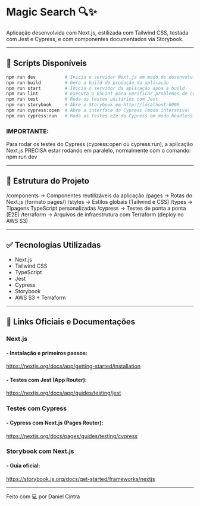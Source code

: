 # Magic Search 🔍✨

Aplicação desenvolvida com Next.js, estilizada com Tailwind CSS, testada com Jest e Cypress, e com componentes documentados via Storybook.

------------------------------------------------------------
## 🚀 Scripts Disponíveis
```bash
npm run dev           # Inicia o servidor Next.js em modo de desenvolvimento
npm run build         # Gera a build de produção da aplicação
npm run start         # Inicia o servidor da aplicação após a build
npm run lint          # Executa o ESLint para verificar problemas de código
npm run test          # Roda os testes unitários com Jest
npm run storybook     # Abre o Storybook em http://localhost:6006
npm run cypress:open  # Abre a interface do Cypress (modo interativo)
npm run cypress:run   # Roda os testes e2e do Cypress em modo headless
```

### IMPORTANTE:
Para rodar os testes do Cypress (cypress:open ou cypress:run), 
a aplicação Next.js PRECISA estar rodando em paralelo, 
normalmente com o comando: npm run dev

------------------------------------------------------------
## 📁 Estrutura do Projeto

/components     -> Componentes reutilizáveis da aplicação
/pages          -> Rotas do Next.js (formato pages/)
/styles         -> Estilos globais (Tailwind e CSS)
/types          -> Tipagens TypeScript personalizadas
/cypress        -> Testes de ponta a ponta (E2E)
/terraform          -> Arquivos de infraestrutura com Terraform (deploy no AWS S3)

------------------------------------------------------------
## ✅ Tecnologias Utilizadas

- Next.js
- Tailwind CSS
- TypeScript
- Jest
- Cypress
- Storybook
- AWS S3 + Terraform

------------------------------------------------------------
## 🔗 Links Oficiais e Documentações

### Next.js
#### - Instalação e primeiros passos:
  https://nextjs.org/docs/app/getting-started/installation

#### - Testes com Jest (App Router):
  https://nextjs.org/docs/app/guides/testing/jest

### Testes com Cypress
#### - Cypress com Next.js (Pages Router):
  https://nextjs.org/docs/pages/guides/testing/cypress

### Storybook com Next.js
#### - Guia oficial:
  https://storybook.js.org/docs/get-started/frameworks/nextjs

------------------------------------------------------------
Feito com 💻 por Daniel Cintra